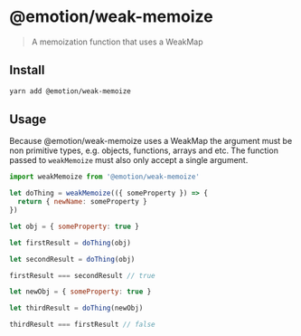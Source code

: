 # @emotion/weak-memoize

> A memoization function that uses a WeakMap

## Install

```bash
yarn add @emotion/weak-memoize
```

## Usage

Because @emotion/weak-memoize uses a WeakMap the argument must be non primitive types, e.g. objects, functions, arrays and etc. The function passed to `weakMemoize` must also only accept a single argument.

```jsx
import weakMemoize from '@emotion/weak-memoize'

let doThing = weakMemoize(({ someProperty }) => {
  return { newName: someProperty }
})

let obj = { someProperty: true }

let firstResult = doThing(obj)

let secondResult = doThing(obj)

firstResult === secondResult // true

let newObj = { someProperty: true }

let thirdResult = doThing(newObj)

thirdResult === firstResult // false
```
